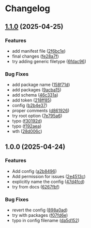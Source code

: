 # Changelog

## [1.1.0](https://github.com/arunvisvajeetrs/gatsby_travel_euro/compare/v1.0.0...v1.1.0) (2025-04-25)


### Features

* add manifest file ([2f6bc1e](https://github.com/arunvisvajeetrs/gatsby_travel_euro/commit/2f6bc1ed12615eb9bb08a3b5a9157ad89605d0d8))
* final changes ([fe28a7f](https://github.com/arunvisvajeetrs/gatsby_travel_euro/commit/fe28a7fe8102fd999a859d495487d300faf990b5))
* try adding generic filetype ([6fdac96](https://github.com/arunvisvajeetrs/gatsby_travel_euro/commit/6fdac968095679340e0630c049886eb8a307dd2f))


### Bug Fixes

* add package name ([158f71d](https://github.com/arunvisvajeetrs/gatsby_travel_euro/commit/158f71d7c26ac938afc4cb58ddfeb8a4dd945493))
* add packages ([9acba15](https://github.com/arunvisvajeetrs/gatsby_travel_euro/commit/9acba15375a2d5561ec88ef59bcf569238c2b26a))
* add schema ([46c331a](https://github.com/arunvisvajeetrs/gatsby_travel_euro/commit/46c331a5379833987f99c4bbcd6d48531eac7bbb))
* add token ([218ff85](https://github.com/arunvisvajeetrs/gatsby_travel_euro/commit/218ff85424febc3d6864be6fe2890b478a57ae25))
* config ([b2b4e37](https://github.com/arunvisvajeetrs/gatsby_travel_euro/commit/b2b4e37b0c5efa18c9686c6936edb9810b443264))
* proper comments ([d861926](https://github.com/arunvisvajeetrs/gatsby_travel_euro/commit/d861926e4d1bfdf82cefc8499981338fbb49f76f))
* try root option ([7e795a6](https://github.com/arunvisvajeetrs/gatsby_travel_euro/commit/7e795a6ac8d7866aba548852665c0338c584d5b0))
* typo ([f30192d](https://github.com/arunvisvajeetrs/gatsby_travel_euro/commit/f30192d6df287566e63d2845a9c7c996d4f59cf7))
* typo ([f192aea](https://github.com/arunvisvajeetrs/gatsby_travel_euro/commit/f192aeafa901561b3102a12e950909c67798faa9))
* wth ([28d006c](https://github.com/arunvisvajeetrs/gatsby_travel_euro/commit/28d006c4bdd0462daa86a75f42ace0fb1ed46312))

## 1.0.0 (2025-04-24)


### Features

* Add config ([a2b8496](https://github.com/arunvisvajeetrs/gatsby_travel_euro/commit/a2b84963755047c51715ff45344bed57f59223f7))
* Add permission for issues ([2e4513c](https://github.com/arunvisvajeetrs/gatsby_travel_euro/commit/2e4513c7c8a63ff1aa66ec3d55bb8ec39fe5a6d4))
* explicitly name the config ([47d4fcd](https://github.com/arunvisvajeetrs/gatsby_travel_euro/commit/47d4fcd4a1d155f9e7927be5ac94af96336f2a5a))
* try from docs ([6267fbf](https://github.com/arunvisvajeetrs/gatsby_travel_euro/commit/6267fbfacd886668c2a597085acdc07c4e1ecbd2))


### Bug Fixes

* revert the config ([898a0ad](https://github.com/arunvisvajeetrs/gatsby_travel_euro/commit/898a0ad252eb710c3df4dd37d144f3bcc46448b1))
* try with packages ([f07fd6e](https://github.com/arunvisvajeetrs/gatsby_travel_euro/commit/f07fd6e58250bf073bfad41fea42d932b93ee3b3))
* typo in config filename ([da5d152](https://github.com/arunvisvajeetrs/gatsby_travel_euro/commit/da5d152dd54f5f3c16df77fe4a6b1c4e49d26e01))
